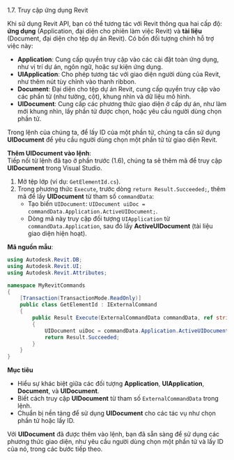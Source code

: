 1.7. Truy cập ứng dụng Revit  

Khi sử dụng Revit API, bạn có thể tương tác với Revit thông qua hai cấp độ: **ứng dụng** (Application, đại diện cho phiên làm việc Revit) và **tài liệu** (Document, đại diện cho tệp dự án Revit). Có bốn đối tượng chính hỗ trợ việc này:  
- **Application**: Cung cấp quyền truy cập vào các cài đặt toàn ứng dụng, như vị trí dự án, ngôn ngữ, hoặc sự kiện ứng dụng.  
- **UIApplication**: Cho phép tương tác với giao diện người dùng của Revit, như thêm nút tùy chỉnh vào thanh ribbon.  
- **Document**: Đại diện cho tệp dự án Revit, cung cấp quyền truy cập vào các phần tử (như tường, cột), khung nhìn và dữ liệu mô hình.  
- **UIDocument**: Cung cấp các phương thức giao diện ở cấp dự án, như làm mới khung nhìn, lấy phần tử được chọn, hoặc yêu cầu người dùng chọn phần tử.  

Trong lệnh của chúng ta, để lấy ID của một phần tử, chúng ta cần sử dụng **UIDocument** để yêu cầu người dùng chọn một phần tử từ giao diện Revit.

**Thêm UIDocument vào lệnh**:  
Tiếp nối từ lệnh đã tạo ở phần trước (1.6), chúng ta sẽ thêm mã để truy cập **UIDocument** trong Visual Studio.  

1. Mở tệp lớp (ví dụ: `GetElementId.cs`).  
2. Trong phương thức `Execute`, trước dòng `return Result.Succeeded;`, thêm mã để lấy **UIDocument** từ tham số `commandData`:  
   - Tạo biến `UIDocument`: `UIDocument uiDoc = commandData.Application.ActiveUIDocument;`.  
   - Dòng mã này truy cập đối tượng `UIApplication` từ `commandData.Application`, sau đó lấy **ActiveUIDocument** (tài liệu giao diện hiện hoạt).  

**Mã nguồn mẫu**:  
```csharp
using Autodesk.Revit.DB;
using Autodesk.Revit.UI;
using Autodesk.Revit.Attributes;

namespace MyRevitCommands
{
    [Transaction(TransactionMode.ReadOnly)]
    public class GetElementId : IExternalCommand
    {
        public Result Execute(ExternalCommandData commandData, ref string message, ElementSet elements)
        {
            UIDocument uiDoc = commandData.Application.ActiveUIDocument;
            return Result.Succeeded;
        }
    }
}
```

**Mục tiêu**  
- Hiểu sự khác biệt giữa các đối tượng **Application**, **UIApplication**, **Document**, và **UIDocument**.  
- Biết cách truy cập **UIDocument** từ tham số `ExternalCommandData` trong lệnh.  
- Chuẩn bị nền tảng để sử dụng **UIDocument** cho các tác vụ như chọn phần tử hoặc lấy ID.  

Với **UIDocument** đã được thêm vào lệnh, bạn đã sẵn sàng để sử dụng các phương thức giao diện, như yêu cầu người dùng chọn một phần tử và lấy ID của nó, trong các bước tiếp theo.